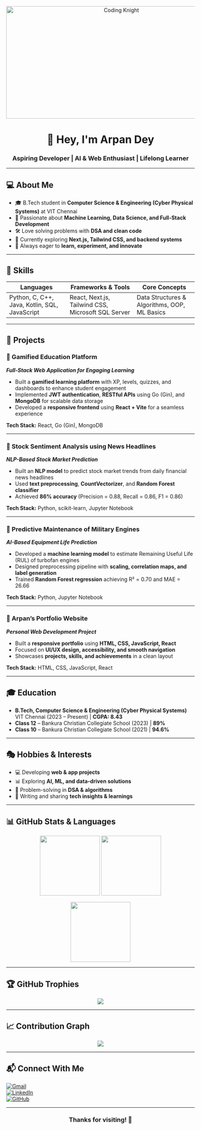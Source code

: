 <div align="center">
  <img src="https://media0.giphy.com/media/v1.Y2lkPTc5MGI3NjExaWlnbWJtNGxweTI1dXZqM3FneDA4endjZTE0OWZ4eTEwbWl6ZDhhZSZlcD12MV9pbnRlcm5hbF9naWZfYnlfaWQmY3Q9Zw/Rpl1sod1vCXK0L2SUN/giphy.gif" width="600" height="300" alt="Coding Knight" />
</div>

<h1 align="center">👋 Hey, I'm Arpan Dey</h1>
<h3 align="center">Aspiring Developer | AI & Web Enthusiast | Lifelong Learner</h3>

---

## 💻 About Me  

- 🎓 B.Tech student in **Computer Science & Engineering (Cyber Physical Systems)** at VIT Chennai  
- 🤖 Passionate about **Machine Learning, Data Science, and Full-Stack Development**  
- 🛠️ Love solving problems with **DSA and clean code**  
- 🌱 Currently exploring **Next.js, Tailwind CSS, and backend systems**  
- 🚀 Always eager to **learn, experiment, and innovate**  

---

## 🔧 Skills  

| **Languages** | **Frameworks & Tools** | **Core Concepts** |
|---------------|-------------------------|-------------------|
| Python, C, C++, Java, Kotlin, SQL, JavaScript | React, Next.js, Tailwind CSS, Microsoft SQL Server | Data Structures & Algorithms, OOP, ML Basics |

---

## 🚀 Projects  

### 🔹 Gamified Education Platform  
**_Full-Stack Web Application for Engaging Learning_**  
- Built a **gamified learning platform** with XP, levels, quizzes, and dashboards to enhance student engagement  
- Implemented **JWT authentication**, **RESTful APIs** using Go (Gin), and **MongoDB** for scalable data storage  
- Developed a **responsive frontend** using **React + Vite** for a seamless experience  

**Tech Stack:** React, Go (Gin), MongoDB  

---

### 🔹 Stock Sentiment Analysis using News Headlines  
**_NLP-Based Stock Market Prediction_**  
- Built an **NLP model** to predict stock market trends from daily financial news headlines  
- Used **text preprocessing**, **CountVectorizer**, and **Random Forest classifier**  
- Achieved **86% accuracy** (Precision = 0.88, Recall = 0.86, F1 = 0.86)  

**Tech Stack:** Python, scikit-learn, Jupyter Notebook  

---

### 🔹 Predictive Maintenance of Military Engines  
**_AI-Based Equipment Life Prediction_**  
- Developed a **machine learning model** to estimate Remaining Useful Life (RUL) of turbofan engines  
- Designed preprocessing pipeline with **scaling, correlation maps, and label generation**  
- Trained **Random Forest regression** achieving R² = 0.70 and MAE = 26.66  

**Tech Stack:** Python, Jupyter Notebook  

---

### 🔹 Arpan’s Portfolio Website  
**_Personal Web Development Project_**  
- Built a **responsive portfolio** using **HTML, CSS, JavaScript, React**  
- Focused on **UI/UX design, accessibility, and smooth navigation**  
- Showcases **projects, skills, and achievements** in a clean layout  

**Tech Stack:** HTML, CSS, JavaScript, React  

---

## 🎓 Education  

- **B.Tech, Computer Science & Engineering (Cyber Physical Systems)**  
  VIT Chennai (2023 – Present) | **CGPA: 8.43**  
- **Class 12** – Bankura Christian Collegiate School (2023) | **89%**  
- **Class 10** – Bankura Christian Collegiate School (2021) | **94.6%**  

---

## 🎭 Hobbies & Interests  

- 💻 Developing **web & app projects**  
- 📊 Exploring **AI, ML, and data-driven solutions**  
- 📖 Problem-solving in **DSA & algorithms**  
- 📝 Writing and sharing **tech insights & learnings**  

---

## 📊 GitHub Stats & Languages  

<p align="center">
  <img src="https://github-readme-stats.vercel.app/api?username=arpandey1405&show_icons=true&theme=radical&hide_border=true&count_private=true" height="160" />
  <img src="https://github-readme-stats.vercel.app/api/top-langs/?username=arpandey1405&layout=compact&theme=radical&hide_border=true" height="160" />
</p>

<p align="center">
  <img src="https://github-readme-streak-stats.herokuapp.com/?user=arpandey1405&theme=radical&hide_border=true" height="160" />
</p>

---

## 🏆 GitHub Trophies  

<p align="center">
  <img src="https://github-profile-trophy.vercel.app/?username=arpandey1405&theme=radical&no-frame=true&no-bg=true&margin-w=15" />
</p>

---

## 📈 Contribution Graph  

<p align="center">
  <img src="https://github-readme-activity-graph.vercel.app/graph?username=arpandey1405&theme=radical&hide_border=true" />
</p>

---

## 📬 Connect With Me  

[![Gmail](https://img.shields.io/badge/Email-arpand255@gmail.com-D14836?style=flat-square&logo=gmail&logoColor=white)](mailto:arpand255@gmail.com)  
[![LinkedIn](https://img.shields.io/badge/LinkedIn-Arpan_Dey-0077B5?style=flat-square&logo=linkedin&logoColor=white)](https://www.linkedin.com/in/arpan-dey-1405)  
[![GitHub](https://img.shields.io/badge/GitHub-arpandey1405-181717?style=flat-square&logo=github&logoColor=white)](https://github.com/arpandey1405)  

---

<h3 align="center">Thanks for visiting! 🚀</h3>
